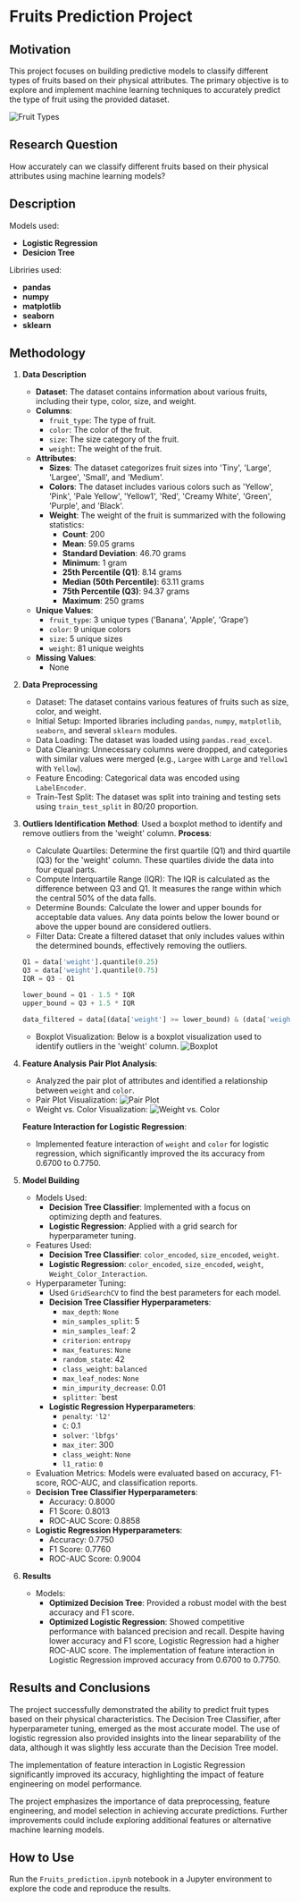 # Fruits Prediction Project

## Motivation

This project focuses on building predictive models to classify different types of fruits based on their physical attributes. The primary objective is to explore and implement machine learning techniques to accurately predict the type of fruit using the provided dataset.

![Fruit Types](https://github.com/azamatgalidenov/fruitsPrediction/blob/main/img/fruits_type.png)

## Research Question

How accurately can we classify different fruits based on their physical attributes using machine learning models?

## Description

Models used:
- **Logistic Regression**
- **Desicion Tree**

Libriries used:
- **pandas**
- **numpy**
- **matplotlib**
- **seaborn**
- **sklearn**

## Methodology

1. **Data Description**
   - **Dataset**: The dataset contains information about various fruits, including their type, color, size, and weight.
   - **Columns**:
     - `fruit_type`: The type of fruit.
     - `color`: The color of the fruit.
     - `size`: The size category of the fruit.
     - `weight`: The weight of the fruit.
   - **Attributes**:
     - **Sizes**: The dataset categorizes fruit sizes into 'Tiny', 'Large', 'Largee', 'Small', and 'Medium'.
     - **Colors**: The dataset includes various colors such as 'Yellow', 'Pink', 'Pale Yellow', 'Yellow1', 'Red', 'Creamy White', 'Green', 'Purple', and 'Black'.
     - **Weight**: The weight of the fruit is summarized with the following statistics:
       - **Count**: 200
       - **Mean**: 59.05 grams
       - **Standard Deviation**: 46.70 grams
       - **Minimum**: 1 gram
       - **25th Percentile (Q1)**: 8.14 grams
       - **Median (50th Percentile)**: 63.11 grams
       - **75th Percentile (Q3)**: 94.37 grams
       - **Maximum**: 250 grams
   - **Unique Values**:
     - `fruit_type`: 3 unique types ('Banana', 'Apple', 'Grape')
     - `color`: 9 unique colors
     - `size`: 5 unique sizes
     - `weight`: 81 unique weights
   - **Missing Values**:
     - None

2. **Data Preprocessing**
     - Dataset: The dataset contains various features of fruits such as size, color, and weight.
     - Initial Setup: Imported libraries including `pandas`, `numpy`, `matplotlib`, `seaborn`, and several `sklearn` modules.
     - Data Loading: The dataset was loaded using `pandas.read_excel`.
     - Data Cleaning: Unnecessary columns were dropped, and categories with similar values were merged (e.g., `Largee` with `Large` and `Yellow1` with `Yellow`).
     - Feature Encoding: Categorical data was encoded using `LabelEncoder`.
     - Train-Test Split: The dataset was split into training and testing sets using `train_test_split` in 80/20 proportion.

3. **Outliers Identification**
    **Method**: Used a boxplot method to identify and remove outliers from the 'weight' column.
    **Process**:
     - Calculate Quartiles: Determine the first quartile (Q1) and third quartile (Q3) for the 'weight' column. These quartiles divide the data into four equal parts.
     - Compute Interquartile Range (IQR): The IQR is calculated as the difference between Q3 and Q1. It measures the range within which the central 50% of the data falls.
     - Determine Bounds: Calculate the lower and upper bounds for acceptable data values. Any data points below the lower bound or above the upper bound are considered outliers.
     - Filter Data: Create a filtered dataset that only includes values within the determined bounds, effectively removing the outliers.
     
     ```python
     Q1 = data['weight'].quantile(0.25)
     Q3 = data['weight'].quantile(0.75)
     IQR = Q3 - Q1

     lower_bound = Q1 - 1.5 * IQR
     upper_bound = Q3 + 1.5 * IQR

     data_filtered = data[(data['weight'] >= lower_bound) & (data['weight'] <= upper_bound)]
     ```
   - Boxplot Visualization: Below is a boxplot visualization used to identify outliers in the 'weight' column.
        ![Boxplot](https://github.com/azamatgalidenov/fruitsPrediction/blob/main/img/boxplot.png)
4. **Feature Analysis**
    **Pair Plot Analysis**: 
     - Analyzed the pair plot of attributes and identified a relationship between `weight` and `color`.
     - Pair Plot Visualization:
       ![Pair Plot](https://github.com/azamatgalidenov/fruitsPrediction/blob/main/img/pair_plot.png)
     - Weight vs. Color Visualization:
       ![Weight vs. Color](https://github.com/azamatgalidenov/fruitsPrediction/blob/main/img/weights_vs_color.png)

    **Feature Interaction for Logistic Regression**:
     - Implemented feature interaction of `weight` and `color` for logistic regression, which significantly improved the its accuracy from 0.6700 to 0.7750.
5. **Model Building**
   - Models Used:
     - **Decision Tree Classifier**: Implemented with a focus on optimizing depth and features.
     - **Logistic Regression**: Applied with a grid search for hyperparameter tuning.
   - Features Used:
     - **Decision Tree Classifier**: `color_encoded`, `size_encoded`, `weight`.
     - **Logistic Regression**: `color_encoded`, `size_encoded`, `weight`, `Weight_Color_Interaction`.
   - Hyperparameter Tuning:
     - Used `GridSearchCV` to find the best parameters for each model.
     - **Decision Tree Classifier Hyperparameters**:
        - `max_depth`: `None`
        - `min_samples_split`: 5
        - `min_samples_leaf`: 2
        - `criterion`: `entropy`
        - `max_features`: `None`
        - `random_state`: 42
        - `class_weight`: `balanced`
        - `max_leaf_nodes`: `None`
        - `min_impurity_decrease`: 0.01
        - `splitter`: `best
     - **Logistic Regression Hyperparameters**:
        - `penalty`: `'l2'`
        - `C`: 0.1
        - `solver`: `'lbfgs'`
        - `max_iter`: 300
        - `class_weight`: `None`
        - `l1_ratio`: `0`
   - Evaluation Metrics: Models were evaluated based on accuracy, F1-score, ROC-AUC, and classification reports.
    - **Decision Tree Classifier Hyperparameters**:
        - Accuracy: 0.8000
        - F1 Score: 0.8013
        - ROC-AUC Score: 0.8858
    - **Logistic Regression Hyperparameters**:
        - Accuracy: 0.7750
        - F1 Score: 0.7760
        - ROC-AUC Score: 0.9004

6. **Results**
   - Models:
     - **Optimized Decision Tree**: Provided a robust model with the best accuracy and F1 score.
     - **Optimized Logistic Regression**: Showed competitive performance with balanced precision and recall. Despite having lower accuracy and F1 score, Logistic Regression had a higher ROC-AUC score. The implementation of feature interaction in Logistic Regression improved accuracy from 0.6700 to 0.7750.

## Results and Conclusions

The project successfully demonstrated the ability to predict fruit types based on their physical characteristics. The Decision Tree Classifier, after hyperparameter tuning, emerged as the most accurate model. The use of logistic regression also provided insights into the linear separability of the data, although it was slightly less accurate than the Decision Tree model.

The implementation of feature interaction in Logistic Regression significantly improved its accuracy, highlighting the impact of feature engineering on model performance.

The project emphasizes the importance of data preprocessing, feature engineering, and model selection in achieving accurate predictions. Further improvements could include exploring additional features or alternative machine learning models.

## How to Use

Run the `Fruits_prediction.ipynb` notebook in a Jupyter environment to explore the code and reproduce the results.